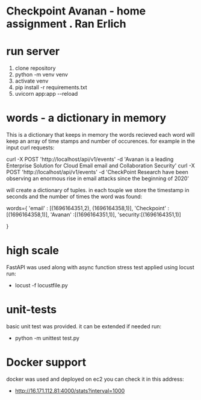# Checkpoint Avanan - home assignment . Ran Erlich

# run server
1. clone repository
2. python -m venv venv
3. activate venv
4. pip install -r requirements.txt
5. uvicorn app:app --reload


# words - a dictionary in memory

This is a dictionary that keeps in memory the words recieved
each word will keep an array of time stamps and number of occurences. for example in the input curl requests:

curl -X POST 'http://localhost/api/v1/events' -d 'Avanan is a leading Enterprise Solution
for Cloud Email email and Collaboration Security'
curl -X POST 'http://localhost/api/v1/events' -d 'CheckPoint Research have been
observing an enormous rise in email attacks since the beginning of 2020'

will create a dictionary of tuples. in each touple we store the timestamp in seconds and the number of times the word was found:

words={
'email' : [(1696164351,2), (1696164358,1)],
'Checkpoint' :[(1696164358,1)],
'Avanan' :[(1696164351,1)],
'security:[(1696164351,1)]

}

# high scale
FastAPI was used along with async function
stress test applied using locust
run:

* locust -f locustfile.py

# unit-tests
basic unit test was provided. it can be extended if needed
run:

* python -m unittest test.py

# Docker support
docker was used and deployed on ec2
you can check it in this address:
* http://16.171.112.81:4000/stats?interval=1000

